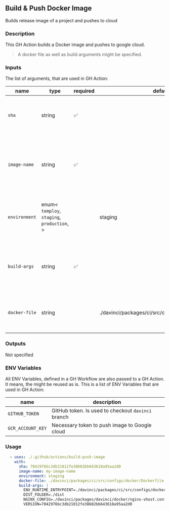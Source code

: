 ## Build & Push Docker Image

Builds release image of a project and pushes to cloud

### Description

This GH Action builds a Docker image and pushes to google cloud.

> A docker file as well as build arguments might be specified.

### Inputs

The list of arguments, that are used in GH Action:

| name          | type                                                        | required | default                                             | description                                                                                                                                            |
| ------------- | ----------------------------------------------------------- | -------- | --------------------------------------------------- | ------------------------------------------------------------------------------------------------------------------------------------------------------ |
| `sha`         | string                                                      | ✅        |                                                     | Commit hash that will be used as a tag for the Docker image                                                                                            |
| `image-name`  | string                                                      | ✅        |                                                     | Name of the Docker image. Might be used in the next steps (for ex.: deploy a Docker image)                                                             |
| `environment` | enum<<br/>`temploy`,<br/>`staging`,<br/>`production`,<br/>> |          | staging                                             | Determines additional procedures while creating a Docker image.                                                                                        |
| `build-args`  | string                                                      | ✅        |                                                     | Multiline string to describe build arguments that will be used during dockerization                                                                    |
| `docker-file` | string                                                      |          | ./davinci/packages/ci/src/configs/docker/Dockerfile | pathname to Docker file, by default [this dockerfile](https://github.com/toptal/davinci/blob/master/packages/ci/src/configs/docker/Dockerfile) is used |

### Outputs

Not specified

### ENV Variables

All ENV Variables, defined in a GH Workflow are also passed to a GH Action. It means, the might be reused as is.
This is a list of ENV Variables that are used in GH Action:

| name              | description                                        |
| ----------------- | -------------------------------------------------- |
| `GITHUB_TOKEN`    | GitHub token. Is used to checkout `davinci` branch |
| `GCR_ACCOUNT_KEY` | Necessary token to push image to Google cloud      |

### Usage

```yaml
  - uses: ./.github/actions/build-push-image
    with:
      sha: 7042976bc3db21012fe38602bb643618a95aa2d0
      image-name: my-image-name
      environment: staging
      docker-file: ./davinci/packages/ci/src/configs/docker/Dockerfile.gha-deploy
      build-args: |
        ENV_RUNTIME_ENTRYPOINT=./davinci/packages/ci/src/configs/docker/env-runtime.entrypoint.sh
        DIST_FOLDER=./dist
        NGINX_CONFIG=./davinci/packages/davinci/docker/nginx-vhost.conf
        VERSION=7042976bc3db21012fe38602bb643618a95aa2d0
```
